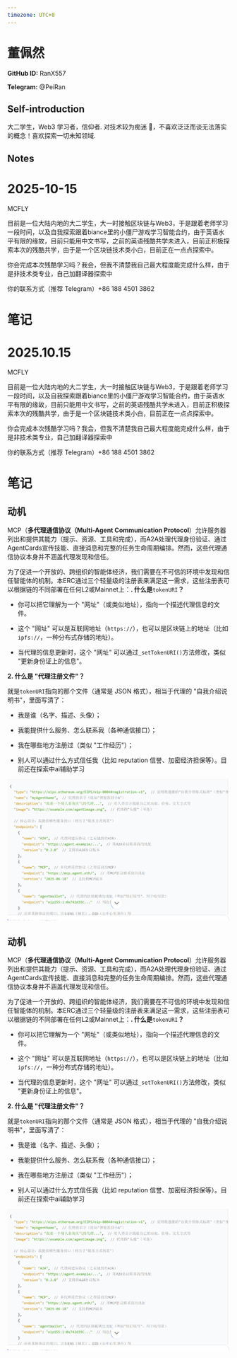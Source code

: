 ```yaml
---
timezone: UTC+8
---
```


# 董佩然

**GitHub ID:** RanX557

**Telegram:** @PeiRan

## Self-introduction

大二学生，Web3 学习者，信仰者.
对技术较为痴迷 🤩，不喜欢泛泛而谈无法落实的概念！喜欢探索一切未知领域.

## Notes
<!-- Content_START -->
# 2025-10-15
<!-- DAILY_CHECKIN_2025-10-15_START -->
MCFLY

目前是一位大陆内地的大二学生，大一时接触区块链与Web3，于是跟着老师学习一段时间，以及自我探索跟着biance里的小僵尸游戏学习智能合约，由于英语水平有限的缘故，目前只能用中文书写，之前的英语残酷共学未进入，目前正积极探索本次的残酷共学，由于是一个区块链技术类小白，目前正在一点点探索中。

你会完成本次残酷学习吗？我会，但我不清楚我自己最大程度能完成什么样，由于是非技术类专业，自己加翻译器探索中

你的联系方式（推荐 Telegram）+86 188 4501 3862

# 笔记


# 2025.10.15
<!-- DAILY_CHECKIN_2025-10-15_START -->
MCFLY

目前是一位大陆内地的大二学生，大一时接触区块链与Web3，于是跟着老师学习一段时间，以及自我探索跟着biance里的小僵尸游戏学习智能合约，由于英语水平有限的缘故，目前只能用中文书写，之前的英语残酷共学未进入，目前正积极探索本次的残酷共学，由于是一个区块链技术类小白，目前正在一点点探索中。

你会完成本次残酷学习吗？我会，但我不清楚我自己最大程度能完成什么样，由于是非技术类专业，自己加翻译器探索中

你的联系方式（推荐 Telegram）+86 188 4501 3862

# 笔记

## **动机**

MCP（**多代理通信协议（Multi-Agent Communication Protocol**）允许服务器列出和提供其能力（提示、资源、工具和完成），而A2A处理代理身份验证、通过AgentCards宣传技能、直接消息和完整的任务生命周期编排。然而，这些代理通信协议本身并不涵盖代理发现和信任。

为了促进一个开放的、跨组织的智能体经济，我们需要在不可信的环境中发现和信任智能体的机制。本ERC通过三个轻量级的注册表来满足这一需求，这些注册表可以根据链的不同部署在任何L2或Mainnet上：**. 什么是**`tokenURI`**？**

-   你可以把它理解为一个 "网址"（或类似地址），指向一个描述代理信息的文件。
    
-   这个 "网址" 可以是互联网地址（`https://`），也可以是区块链上的地址（比如`ipfs://`，一种分布式存储的地址）。
    
-   当代理的信息更新时，这个 "网址" 可以通过`_setTokenURI()`方法修改，类似 "更新身份证上的信息"。
    

**2\. 什么是 "代理注册文件"？**

就是`tokenURI`指向的那个文件（通常是 JSON 格式），相当于代理的 "自我介绍说明书"，里面写清了：

-   我是谁（名字、描述、头像）；
    
-   我能提供什么服务、怎么联系我（各种通信接口）；
    
-   我在哪些地方注册过（类似 "工作经历"）；
    
-   别人可以通过什么方式信任我（比如 reputation 信誉、加密经济担保等）。目前还在探索中ai辅助学习
    

![image.png](https://raw.githubusercontent.com/IntensiveCoLearning/trustless-agents/main/assets/RanX557/images/2025-10-15-1760538764553-image.png)
<!-- DAILY_CHECKIN_2025-10-15_END -->
<!-- Content_END -->
## **动机**

MCP（**多代理通信协议（Multi-Agent Communication Protocol**）允许服务器列出和提供其能力（提示、资源、工具和完成），而A2A处理代理身份验证、通过AgentCards宣传技能、直接消息和完整的任务生命周期编排。然而，这些代理通信协议本身并不涵盖代理发现和信任。

为了促进一个开放的、跨组织的智能体经济，我们需要在不可信的环境中发现和信任智能体的机制。本ERC通过三个轻量级的注册表来满足这一需求，这些注册表可以根据链的不同部署在任何L2或Mainnet上：**. 什么是**`tokenURI`**？**

-   你可以把它理解为一个 "网址"（或类似地址），指向一个描述代理信息的文件。
    
-   这个 "网址" 可以是互联网地址（`https://`），也可以是区块链上的地址（比如`ipfs://`，一种分布式存储的地址）。
    
-   当代理的信息更新时，这个 "网址" 可以通过`_setTokenURI()`方法修改，类似 "更新身份证上的信息"。
    

**2\. 什么是 "代理注册文件"？**

就是`tokenURI`指向的那个文件（通常是 JSON 格式），相当于代理的 "自我介绍说明书"，里面写清了：

-   我是谁（名字、描述、头像）；
    
-   我能提供什么服务、怎么联系我（各种通信接口）；
    
-   我在哪些地方注册过（类似 "工作经历"）；
    
-   别人可以通过什么方式信任我（比如 reputation 信誉、加密经济担保等）。目前还在探索中ai辅助学习
    

![image.png](https://raw.githubusercontent.com/IntensiveCoLearning/trustless-agents/main/assets/RanX557/images/2025-10-15-1760538764553-image.png)
<!-- DAILY_CHECKIN_2025-10-15_END -->


<!-- Content_END -->
